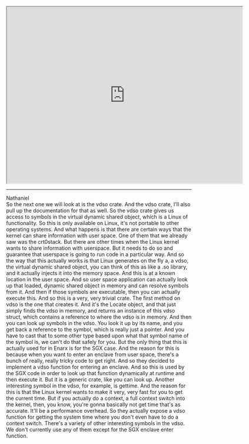   
<iframe src="https://www.youtube.com/embed/OsQfZDmjklE" height="480" width="640" allowFullScreen></iframe>
<hr />

Nathaniel  
So the next one we will look at is the vdso crate. And the vdso crate, I'll also pull up the documentation for that as well. So the vdso crate gives us access to symbols in the virtual dynamic shared object, which is a Linux of functionality. So this is only available on Linux, it's not portable to other operating systems. And what happens is that there are certain ways that the kernel can share information with user space. One of them that we already saw was the crt0stack. But there are other times when the Linux kernel wants to share information with userspace. But it needs to do so and guarantee that userspace is going to run code in a particular way. And so the way that this actually works is that Linux generates on the fly a, a vdso, the virtual dynamic shared object, you can think of this as like a .so library, and it actually injects it into the memory space. And this is at a known location in the user space. And so user space application can actually look up that loaded, dynamic shared object in memory and can resolve symbols from it. And then if those symbols are executable, then you can actually execute this. And so this is a very, very trivial crate. The first method on vdso is the one that creates it. And it's the Locate object, and that just simply finds the vdso in memory, and returns an instance of this vdso struct, which contains a reference to where the vdso is in memory. And then you can look up symbols in the vdso. You look it up by its name, and you get back a reference to the symbol, which is really just a pointer. And you have to cast that to some other type based upon what that symbol name of the symbol is, we can't do that safely for you. But the only thing that this is actually used for in Enarx is for the SGX case. And the reason for this is because when you want to enter an enclave from user space, there's a bunch of really, really tricky code to get right. And so they decided to implement a vdso function for entering an enclave. And so this is used by the SGX code in order to look up that function dynamically at runtime and then execute it. But it is a generic crate, like you can look up. Another interesting symbol in the vdso, for example, is gettime. And the reason for this is that the Linux kernel wants to make it very, very fast for you to get the current time. But if you actually do a context, a full context switch into the kernel, then, you know, you're gonna basically not get time that's as accurate. It'll be a performance overhead. So they actually expose a vdso function for getting the system time where you don't even have to do a context switch. There's a variety of other interesting symbols in the vdso. We don't currently use any of them except for the SGX enclave enter function.
